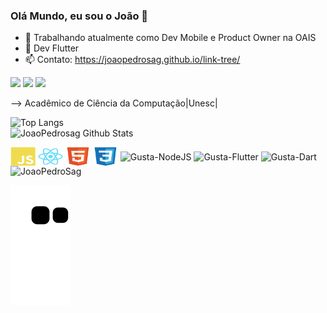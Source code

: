 ### Olá Mundo, eu sou o João 👋

- 🔭 Trabalhando atualmente como Dev Mobile e Product Owner na OAIS
- 🌱 Dev Flutter
- 📫 Contato: https://joaopedrosag.github.io/link-tree/

<div> 
  <a href="https://instagram.com/joaopedrosag" target="_blank"><img src="https://img.shields.io/badge/-Instagram-%23E4405F?style=for-the-badge&logo=instagram&logoColor=white" target="_blank"></a>
  <a href = "mailto:saggiorato123@gmail.com"><img src="https://img.shields.io/badge/-Gmail-%23333?style=for-the-badge&logo=gmail&logoColor=white" target="_blank"></a>
  <a href="https://www.linkedin.com/in/joaopedrosag/" target="_blank"><img src="https://img.shields.io/badge/-LinkedIn-%230077B5?style=for-the-badge&logo=linkedin&logoColor=white" target="_blank"></a> 
 
 
</div>



--> Acadêmico de Ciência da Computação|Unesc|



![Top Langs](https://github-readme-stats.vercel.app/api/top-langs/?username=joaopedrosag&theme=dark&layout=compact)
<img align="left" width="450px" alt="JoaoPedrosag Github Stats" src="https://github-readme-stats.vercel.app/api?username=JoaoPedrosag&theme=dark&show_icons=false&hide_border=true" />

</div>
<div style="display: inline_block"><br>
  <img align="center" alt="Joao-Js" height="30" width="40" src="https://raw.githubusercontent.com/devicons/devicon/master/icons/javascript/javascript-plain.svg">
  <img align="center" alt="Joao-React" height="30" width="40" src="https://raw.githubusercontent.com/devicons/devicon/master/icons/react/react-original.svg">
  <img align="center" alt="Joao-HTML" height="30" width="40" src="https://raw.githubusercontent.com/devicons/devicon/master/icons/html5/html5-original.svg">
  <img align="center" alt="Rafa-CSS" height="30" width="40" src="https://raw.githubusercontent.com/devicons/devicon/master/icons/css3/css3-original.svg">
  <img align="center" alt="Gusta-NodeJS" height="30" width="40" src="https://cdn.jsdelivr.net/gh/devicons/devicon/icons/nodejs/nodejs-original.svg" />
  <img align="center" alt="Gusta-Flutter" height="30" width="40" src="https://cdn.jsdelivr.net/gh/devicons/devicon/icons/flutter/flutter-original.svg"/>
  <img align="center" alt="Gusta-Dart" height="30" width="40" src="https://cdn.jsdelivr.net/gh/devicons/devicon/icons/dart/dart-original.svg" /> 
  <img  src=https://komarev.com/ghpvc/?username=JoaoPedrosag alt=JoaoPedroSag /> 
 

</div>


![Snake animation](https://github.com/joaopedrosag/joaopedrosag/blob/output/github-contribution-grid-snake.svg)


